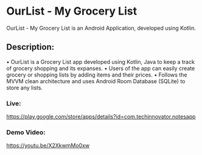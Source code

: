 # OurList - My Grocery List

OurList - My Grocery List is an Android Application, developed using Kotlin.

## Description:

• OurList is a Grocery List app developed using Kotlin, Java to keep a track of grocery shopping and its expanses. 
• Users of the app can easily create grocery or shopping lists by adding items and their prices. 
• Follows the MVVM clean architecture and uses Android Room Database (SQLite) to store any lists. 

### Live:
https://play.google.com/store/apps/details?id=com.techinnovator.notesapp

### Demo Video:
https://youtu.be/X2XkwmMo0xw
